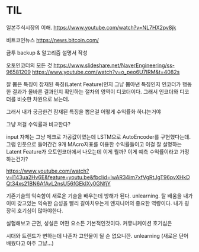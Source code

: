 # TIL

일본주식시장의 이해.
https://www.youtube.com/watch?v=NL7HX2pv8jk

비트코인뉴스
https://news.bitcoin.com/


금투 backup &
알고리즘 설명서 작성

오토인코더의 모든 것
https://www.slideshare.net/NaverEngineering/ss-96581209
https://www.youtube.com/watch?v=o_peo6U7IRM&t=4082s

잘 뽑은 특징이
잠재된 특징(Latent Feature)인지
그냥 뽑아낸 특징인지
인코더가 행동한 결과가 올바른 결과인지 확인하는 절차의 영역이 디코더이다.
그래서 인코더와 디코더를 비슷한 차원으로 보는데.

그래서 내가 궁금한건
잠재된 특징을 뽑은걸 
어떻게 수익률화 하냐는거야

그냥 저걸 수익률과 비교한다?

input 자체는 그냥 메크로 가공값이였는데
LSTM으로 AutoEncoder를 구현했다는데.
그럼 인풋으로 들어간건 9개 MAcro지표를 이용한 수익률들이고
이걸 잘 설명하는 Latent Feature가 오토인코더에서 나오는데
이게 뭘까?
이게 예측 수익률이라고 가정하는건가?


https://www.youtube.com/watch?v=l143ua2Hv6E&feature=youtu.be&fbclid=IwAR34im7xfVgRtJgT96pvXHkDQt34xs21BN6AfAvL2nsU56fGEkIXy0GNfjY

기존기술의 익숙함이 새로운 기술을 배우는데 방해가 된다.
unlearning.
탈 배움을 
내가 이미 갖고있는 익숙한 습성을 빨리 갈아치우는게 엔지니어의 중요한 역량이다.
내가 굉장히 호기심이 많아야한다.

실험해보고 
근면, 성실은 어떤 요소든 기본적인것이다.
커뮤니케이션 
호기심은 

시대와 트렌드가 변하는데 나혼자 고인물이 될 순 없으니깐.
unlearning (새로운 단어 배웠다고 아주 그냥...)




